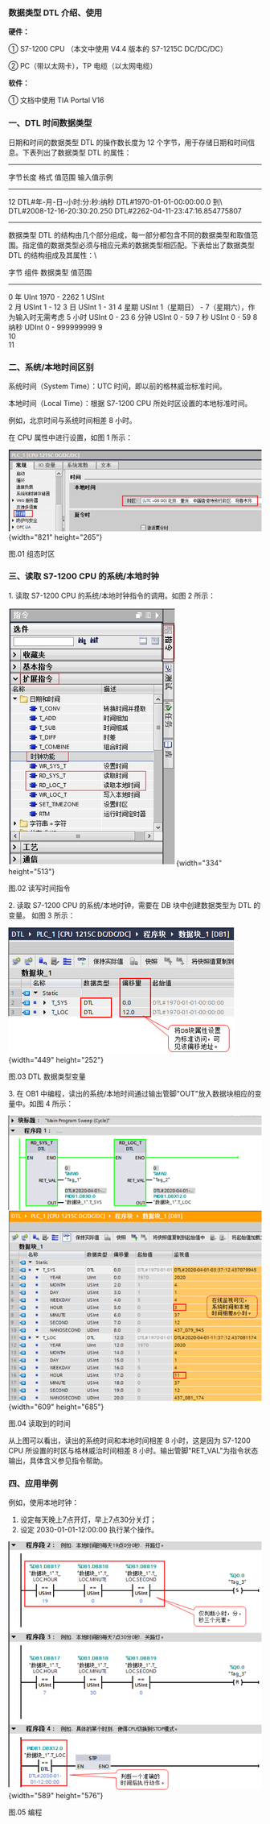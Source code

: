 ### 数据类型 DTL 介绍、使用

**硬件：**

① S7-1200 CPU （本文中使用 V4.4 版本的 S7-1215C DC/DC/DC）

② PC（带以太网卡），TP 电缆（以太网电缆）

**软件：**

① 文档中使用 TIA Portal V16

### 一、DTL 时间数据类型

日期和时间的数据类型 DTL 的操作数长度为 12
个字节，用于存储日期和时间信息。下表列出了数据类型 DTL 的属性：

  ------------------------------------------------------------------------------------------------------------------
  字节长度          格式                           值范围                              输入值示例
  ----------------- ------------------------------ ----------------------------------- -----------------------------
  12                DTL#年-月-日-小时:分:秒:纳秒   DTL#1970-01-01-00:00:00.0 到\       DTL#2008-12-16-20:30:20.250
                                                   DTL#2262-04-11-23:47:16.854775807   

  ------------------------------------------------------------------------------------------------------------------

数据类型 DTL
的结构由几个部分组成，每一部分都包含不同的数据类型和取值范围。指定值的数据类型必须与相应元素的数据类型相匹配。下表给出了数据类型
DTL 的结构组成及其属性：\

  字节   组件   数据类型   值范围
  ------ ------ ---------- -----------------------------------------------
  0      年     UInt       1970 - 2262
  1             USInt      
  2      月     USInt      1 - 12
  3      日     USInt      1 - 31
  4      星期   USInt      1（星期日） - 7（星期六），作为输入时无需考虑
  5      小时   USInt      0 - 23
  6      分钟   USInt      0 - 59
  7      秒     USInt      0 - 59
  8      纳秒   UDInt      0 - 999999999
  9                        
  10                       
  11                       

### 二、系统/本地时间区别

系统时间（System Time）：UTC 时间，即以前的格林威治标准时间。

本地时间（Local Time）：根据 S7-1200 CPU 所处时区设置的本地标准时间。

例如，北京时间与系统时间相差 8 小时。

在 CPU 属性中进行设置，如图 1 所示：

![](images/11-01.png){width="821" height="265"}

图.01 组态时区

### 三、读取 S7-1200 CPU 的系统/本地时钟

1\. 读取 S7-1200 CPU 的系统/本地时钟指令的调用。如图 2 所示：

![](images/11-02.png){width="334" height="513"}

图.02 读写时间指令

2\. 读取 S7-1200 CPU 的系统/本地时钟，需要在 DB 块中创建数据类型为 DTL
的变量。 如图 3 所示：

![](images/11-03.png){width="449" height="252"}

图.03 DTL 数据类型变量

3\. 在 OB1
中编程，读出的系统/本地时间通过输出管脚\"OUT\"放入数据块相应的变量中。如图
4 所示：

![](images/11-04.png){width="609" height="685"}

图.04 读取到的时间

从上图可以看出，读出的系统时间和本地时间相差 8 小时，这是因为 S7-1200
CPU 所设置的时区与格林威治时间相差 8
小时。输出管脚\"RET_VAL\"为指令状态输出，具体含义参见指令帮助。

### 四、应用举例

例如，使用本地时钟：

1.  设定每天晚上7点开灯，早上7点30分关灯；
2.  设定 2030-01-01-12:00:00 执行某个操作。

![](images/11-05.png){width="589" height="576"}

图.05 编程
